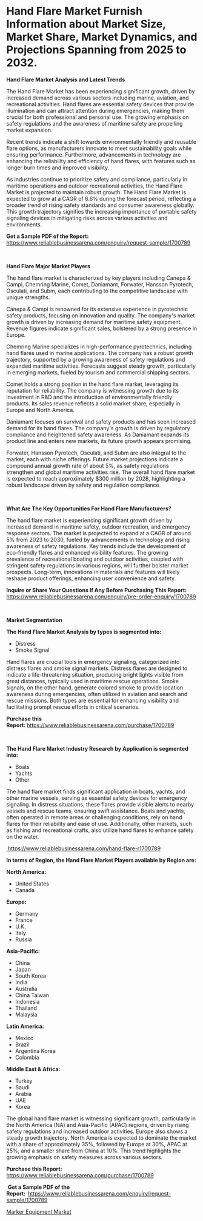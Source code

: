 <p><h1>Hand Flare Market Furnish Information about Market Size, Market Share, Market Dynamics, and Projections Spanning from 2025 to 2032.</h1></p><p><strong>Hand Flare Market Analysis and Latest Trends</strong></p>
<p><p>The Hand Flare Market has been experiencing significant growth, driven by increased demand across various sectors including marine, aviation, and recreational activities. Hand flares are essential safety devices that provide illumination and can attract attention during emergencies, making them crucial for both professional and personal use. The growing emphasis on safety regulations and the awareness of maritime safety are propelling market expansion.</p><p>Recent trends indicate a shift towards environmentally friendly and reusable flare options, as manufacturers innovate to meet sustainability goals while ensuring performance. Furthermore, advancements in technology are enhancing the reliability and efficiency of hand flares, with features such as longer burn times and improved visibility.</p><p>As industries continue to prioritize safety and compliance, particularly in maritime operations and outdoor recreational activities, the Hand Flare Market is projected to maintain robust growth. The Hand Flare Market is expected to grow at a CAGR of 6.6% during the forecast period, reflecting a broader trend of rising safety standards and consumer awareness globally. This growth trajectory signifies the increasing importance of portable safety signaling devices in mitigating risks across various activities and environments.</p></p>
<p><strong>Get a Sample PDF of the Report:&nbsp;</strong> <a href="https://www.reliablebusinessarena.com/enquiry/request-sample/1700789?utm_campaign=3017&utm_medium=2&utm_source=Github&utm_content=ia&utm_term=09042025&utm_id=hand-flare">https://www.reliablebusinessarena.com/enquiry/request-sample/1700789</a></p>
<p>&nbsp;</p>
<p><strong>Hand Flare Major Market Players</strong></p>
<p><p>The hand flare market is characterized by key players including Canepa & Campi, Chemring Marine, Comet, Daniamant, Forwater, Hansson Pyrotech, Osculati, and Subm, each contributing to the competitive landscape with unique strengths.</p><p>Canepa & Campi is renowned for its extensive experience in pyrotechnic safety products, focusing on innovation and quality. The company's market growth is driven by increasing demand for maritime safety equipment. Revenue figures indicate significant sales, bolstered by a strong presence in Europe.</p><p>Chemring Marine specializes in high-performance pyrotechnics, including hand flares used in marine applications. The company has a robust growth trajectory, supported by a growing awareness of safety regulations and expanded maritime activities. Forecasts suggest steady growth, particularly in emerging markets, fueled by tourism and commercial shipping sectors.</p><p>Comet holds a strong position in the hand flare market, leveraging its reputation for reliability. The company is witnessing growth due to its investment in R&D and the introduction of environmentally friendly products. Its sales revenue reflects a solid market share, especially in Europe and North America.</p><p>Daniamant focuses on survival and safety products and has seen increased demand for its hand flares. The company's growth is driven by regulatory compliance and heightened safety awareness. As Daniamant expands its product line and enters new markets, its future growth appears promising.</p><p>Forwater, Hansson Pyrotech, Osculati, and Subm are also integral to the market, each with niche offerings. Future market projections indicate a compound annual growth rate of about 5%, as safety regulations strengthen and global maritime activities rise. The overall hand flare market is expected to reach approximately $300 million by 2028, highlighting a robust landscape driven by safety and regulation compliance.</p></p>
<p>&nbsp;</p>
<p><strong>What Are The Key Opportunities For Hand Flare Manufacturers?</strong></p>
<p><p>The hand flare market is experiencing significant growth driven by increased demand in maritime safety, outdoor recreation, and emergency response sectors. The market is projected to expand at a CAGR of around 5% from 2023 to 2030, fueled by advancements in technology and rising awareness of safety regulations. Key trends include the development of eco-friendly flares and enhanced visibility features. The growing prevalence of recreational boating and outdoor activities, coupled with stringent safety regulations in various regions, will further bolster market prospects. Long-term, innovations in materials and features will likely reshape product offerings, enhancing user convenience and safety.</p></p>
<p><strong>Inquire or Share Your Questions If Any Before Purchasing This Report:</strong> <a href="https://www.reliablebusinessarena.com/enquiry/pre-order-enquiry/1700789?utm_campaign=3017&utm_medium=2&utm_source=Github&utm_content=ia&utm_term=09042025&utm_id=hand-flare">https://www.reliablebusinessarena.com/enquiry/pre-order-enquiry/1700789</a></p>
<p>&nbsp;</p>
<p><strong>Market Segmentation</strong></p>
<p><strong>The Hand Flare Market Analysis by types is segmented into:</strong></p>
<p><ul><li>Distress</li><li>Smoke Signal</li></ul></p>
<p><p>Hand flares are crucial tools in emergency signaling, categorized into distress flares and smoke signal markets. Distress flares are designed to indicate a life-threatening situation, producing bright lights visible from great distances, typically used in maritime rescue operations. Smoke signals, on the other hand, generate colored smoke to provide location awareness during emergencies, often utilized in aviation and search and rescue missions. Both types are essential for enhancing visibility and facilitating prompt rescue efforts in critical scenarios.</p></p>
<p><strong>Purchase this Report:&nbsp;</strong><a href="https://www.reliablebusinessarena.com/purchase/1700789?utm_campaign=3017&utm_medium=2&utm_source=Github&utm_content=ia&utm_term=09042025&utm_id=hand-flare">https://www.reliablebusinessarena.com/purchase/1700789</a></p>
<p>&nbsp;</p>
<p><strong>The Hand Flare Market Industry Research by Application is segmented into:</strong></p>
<p><ul><li>Boats</li><li>Yachts</li><li>Other</li></ul></p>
<p><p>The hand flare market finds significant application in boats, yachts, and other marine vessels, serving as essential safety devices for emergency signaling. In distress situations, these flares provide visible alerts to nearby vessels and rescue teams, ensuring swift assistance. Boats and yachts, often operated in remote areas or challenging conditions, rely on hand flares for their reliability and ease of use. Additionally, other markets, such as fishing and recreational crafts, also utilize hand flares to enhance safety on the water.</p></p>
<p><a href="https://www.reliablebusinessarena.com/hand-flare-r1700789?utm_campaign=3017&utm_medium=2&utm_source=Github&utm_content=ia&utm_term=09042025&utm_id=hand-flare">&nbsp;https://www.reliablebusinessarena.com/hand-flare-r1700789</a></p>
<p><strong>In terms of Region, the Hand Flare Market Players available by Region are:</strong></p>
<p>
    <p> <strong> North America: </strong>
        <ul>
            <li>United States</li>
            <li>Canada</li>
        </ul>
        </p> 
    <p> <strong> Europe: </strong>
        <ul>
            <li>Germany</li>
            <li>France</li>
            <li>U.K.</li>
            <li>Italy</li>
            <li>Russia</li>
        </ul>
        </p> 
    <p> <strong> Asia-Pacific: </strong>
        <ul>
            <li>China</li>
            <li>Japan</li>
            <li>South Korea</li>
            <li>India</li>
            <li>Australia</li>
            <li>China Taiwan</li>
            <li>Indonesia</li>
            <li>Thailand</li>
            <li>Malaysia</li>
        </ul>
        </p> 
    <p> <strong> Latin America: </strong>
        <ul>
            <li>Mexico</li>
            <li>Brazil</li>
            <li>Argentina Korea</li>
            <li>Colombia</li>
        </ul>
        </p> 
    <p> <strong> Middle East & Africa: </strong>
        <ul>
            <li>Turkey</li>
            <li>Saudi</li>
            <li>Arabia</li>
            <li>UAE</li>
            <li>Korea</li>
        </ul>
    </p>
    </p>
<p><p>The global hand flare market is witnessing significant growth, particularly in the North America (NA) and Asia-Pacific (APAC) regions, driven by rising safety regulations and increased outdoor activities. Europe also shows a steady growth trajectory. North America is expected to dominate the market with a share of approximately 35%, followed by Europe at 30%, APAC at 25%, and a smaller share from China at 10%. This trend highlights the growing emphasis on safety measures across various sectors.</p></p>
<p><strong>Purchase this Report: </strong><a href="https://www.reliablebusinessarena.com/purchase/1700789?utm_campaign=3017&utm_medium=2&utm_source=Github&utm_content=ia&utm_term=09042025&utm_id=hand-flare">https://www.reliablebusinessarena.com/purchase/1700789</a></p>
<p>&nbsp;<strong>Get a Sample PDF of the Report:&nbsp;&nbsp;</strong><a href="https://www.reliablebusinessarena.com/enquiry/request-sample/1700789?utm_campaign=3017&utm_medium=2&utm_source=Github&utm_content=ia&utm_term=09042025&utm_id=hand-flare">https://www.reliablebusinessarena.com/enquiry/request-sample/1700789</a></p>
<p><strong></strong></p>
<p><p><a href="https://github.com/mathastilley812967/Market-Research-Report-List-1/blob/main/marker-equipment-market.md?utm_campaign=3017&utm_medium=2&utm_source=Github&utm_content=ia&utm_term=09042025&utm_id=hand-flare">Marker Equipment Market</a></p></p>